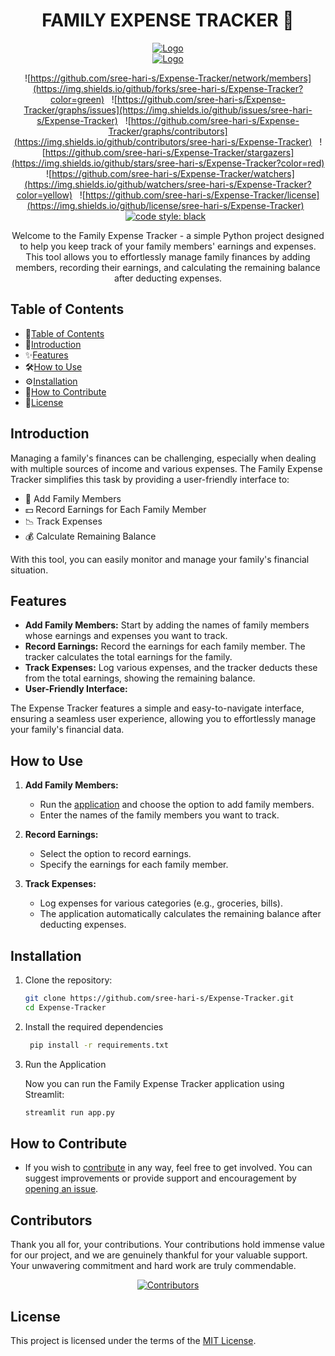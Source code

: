 <h1 align="center">FAMILY EXPENSE TRACKER 🏦</h1>
<p align="center">
    <a href="https://github.com/SVijayB/PyHub"><img src="assets/logo-hacktober.svg" alt="Logo" border="0"></a><br>
    <a href="https://github.com/SVijayB/PyHub"><img src="assets/pyLogo.png" alt="Logo" border="0"></a>
</p>

<div align="center">

![https://github.com/sree-hari-s/Expense-Tracker/network/members](https://img.shields.io/github/forks/sree-hari-s/Expense-Tracker?color=green) &nbsp;
![https://github.com/sree-hari-s/Expense-Tracker/graphs/issues](https://img.shields.io/github/issues/sree-hari-s/Expense-Tracker)  &nbsp;
![https://github.com/sree-hari-s/Expense-Tracker/graphs/contributors](https://img.shields.io/github/contributors/sree-hari-s/Expense-Tracker) &nbsp;
![https://github.com/sree-hari-s/Expense-Tracker/stargazers](https://img.shields.io/github/stars/sree-hari-s/Expense-Tracker?color=red) &nbsp;
![https://github.com/sree-hari-s/Expense-Tracker/watchers](https://img.shields.io/github/watchers/sree-hari-s/Expense-Tracker?color=yellow) &nbsp;
![https://github.com/sree-hari-s/Expense-Tracker/license](https://img.shields.io/github/license/sree-hari-s/Expense-Tracker) &nbsp;
[![code style: black](https://img.shields.io/badge/code%20style-black-000.svg)](https://github.com/psf/black) &nbsp;
</div>

<div align="center">
Welcome to the Family Expense Tracker - a simple Python project designed to help you keep track of your family members' earnings and expenses. This tool allows you to effortlessly manage family finances by adding members, recording their earnings, and calculating the remaining balance after deducting expenses.
</div>

## Table of Contents

- 📑[Table of Contents](#table-of-contents)
- 🧾[Introduction](#introduction)
- ✨[Features](#features)
- 🛠️[How to Use](#how-to-use)
- ⚙️[Installation](#installation)
- 🙌[How to Contribute](#how-to-contribute)
- 📝[License](#license)

## Introduction

Managing a family's finances can be challenging, especially when dealing with multiple sources of income and various expenses. The Family Expense Tracker simplifies this task by providing a user-friendly interface to:

- 💼 Add Family Members
- 💵 Record Earnings for Each Family Member
- 📉 Track Expenses
- 💰 Calculate Remaining Balance

With this tool, you can easily monitor and manage your family's financial situation.

## Features

- **Add Family Members:** Start by adding the names of family members whose earnings and expenses you want to track.
- **Record Earnings:** Record the earnings for each family member. The tracker calculates the total earnings for the family.
- **Track Expenses:** Log various expenses, and the tracker deducts these from the total earnings, showing the remaining balance.
- **User-Friendly Interface:**

The Expense Tracker features a simple and easy-to-navigate interface, ensuring a seamless user experience, allowing you to effortlessly manage your family's financial data.

## How to Use

1. **Add Family Members:**
   - Run the [application](https://expense-tracker-alpha.streamlit.app/) and choose the option to add family members.
   - Enter the names of the family members you want to track.

2. **Record Earnings:**
   - Select the option to record earnings.
   - Specify the earnings for each family member.

3. **Track Expenses:**
   - Log expenses for various categories (e.g., groceries, bills).
   - The application automatically calculates the remaining balance after deducting expenses.

## Installation

1. Clone the repository:

   ```bash
   git clone https://github.com/sree-hari-s/Expense-Tracker.git
   cd Expense-Tracker
   ```

2. Install the required dependencies

   ```bash
    pip install -r requirements.txt
    ```

3. Run the Application

   Now you can run the Family Expense Tracker application using Streamlit:

    ```bash
    streamlit run app.py
    ```

## How to Contribute

- If you wish to [contribute](CONTRIBUTING.md) in any way, feel free to get involved. You can suggest improvements or provide support and encouragement by [opening an issue](https://github.com/sree-hari-s/Expense-Tracker/issues).

## Contributors

Thank you all for, your contributions. Your contributions hold immense value for our project, and we are genuinely thankful for your valuable support. Your unwavering commitment and hard work are truly commendable.

<p align="center">
  <a href="https://github.com/sree-hari-s/Expense-Tracker/graphs/contributors">
    <img src="https://contrib.rocks/image?repo=sree-hari-s/Expense-Tracker" alt="Contributors" />
  </a>
</p>


## License

This project is licensed under the terms of the [MIT License](LICENSE).
